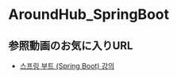 # AroundHub_SpringBoot

## 参照動画のお気に入りURL
* [스프링 부트 (Spring Boot) 강의](https://www.youtube.com/watch?v=rHJgMRimJ4Y&list=PLlTylS8uB2fBOi6uzvMpojFrNe7sRmlzU)
